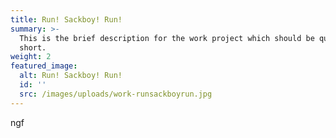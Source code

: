 ```yaml
---
title: Run! Sackboy! Run!
summary: >-
  This is the brief description for the work project which should be quite
  short.
weight: 2
featured_image:
  alt: Run! Sackboy! Run!
  id: ''
  src: /images/uploads/work-runsackboyrun.jpg
---
```

ngf
